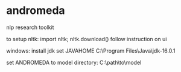 # andromeda
nlp research toolkit

to setup nltk:
import nltk; nltk.download()
follow instruction on ui

windows:
install jdk
set JAVAHOME
C:\Program Files\Java\jdk-16.0.1

set ANDROMEDA
to model directory: C:\path\to\model